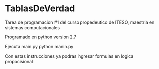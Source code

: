 # TablasDeVerdad
Tarea de programacion #1 del curso propedeutico de ITESO, maestria en sistemas computacionales

Programado en python version 2.7

Ejecuta main.py
python manin.py

Con estas instrucciones ya podras ingresar formulas en logica propocisional
